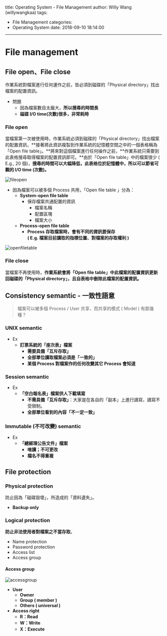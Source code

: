 title: Operating System - File Management
author: Willy Wang (willywangkaa)
tags:
  - File Management
categories:
  - Operating System
date: 2018-09-10 18:14:00
---
# File management



## File open、File close



作業系統對檔案進行任何運作之前，皆必須到磁碟的「Physical directory」找出檔案的配置資訊。



- 問題
  - 因為檔案數目太龐大，**所以搜尋的時間長**
  - **磁碟 I/O time(次數)很多，非常耗時**



### File open



當檔案第一次被使用時，作業系統必須到磁碟的「Physical directory」找出檔案的配置資訊，**接著將此資訊複製到作業系統的記憶體空間之中的一個表格稱為「Open file table」。**將來對這個檔案進行任何操作之前，**作業系統只需要到此表格搜尋取得檔案的配置資訊即可。**由於「Open file table」中的檔案很少 ( E.g., 20 個)，**搜尋的時間可以大幅降低，**此表格位於**記憶體中，所以可以節省可觀的 I/O time (次數)。**



![fileopen](\willywangkaa\images\fileopen.png)



- 因為檔案可以被多個 Process 共用，「Open file table 」分為：
  - **System-open file table**
    - 保存檔案共通配置的資訊
      - 檔案名稱
      - 配置區塊
      - 檔案大小
  - **Process-open file table**
    - **Process 存取檔案時，會有不同的資訊要保存**<br>**( E.g. 檔案目前讀取的指標位置、對檔案的存取權利 )**



![openfiletable](\willywangkaa\images\openfiletable.png)


### File close



當檔案不再使用時，**作業系統會將「Open file table」中此檔案的配置資訊更新回磁碟的「Physical directory」，且自表格中刪除此檔案的配置資訊。**



## Consistency semantic - 一致性語意



> 檔案可以被多個 Process / User 共享，而共享的模式 ( Model ) 有那幾種？



### UNIX semantic



- Ex
  - **訂票系統的「座次表」檔案**
    - **需要具備「互斥存取」**
    - **全部單位讀取檔案必須是「一致的」**
    - **某個 Process 對檔案作的任何改變其它 Process 會知道**



### Session semantic



- Ex
  - **「空白報名表」檔案供人下載填寫**
    - **不需具備「互斥存取」**：大家是在各自的「副本」上進行讀寫，讀寫不受限制。
    - **全部單位看到的內容「不一定一致」**



### Immutable (不可改變) semantic



- Ex
  - **「總經理公告文件」檔案**
    - **唯讀；不可更改**
    - **檔名不得重複**





## File protection



### Physical protection



防止因為「磁碟毀壞」，所造成的「資料遺失」。



- **Backup only**



### Logical protection



**防止非法使用者對檔案之不當存取**。



- Name protection
- Password protection
- Access list
- Access group



#### Access group


![accessgroup](\willywangkaa\images\accessgroup.png)

- **User**
  - **Owner**
  - **Group ( member )**
  - **Others ( universal )**
- **Access right**
  - **R：Read**
  - **W：Write**
  - **X：Execute**

